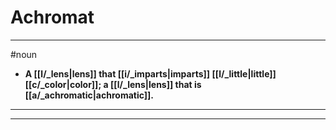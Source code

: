 # Achromat
---
#noun
- **A [[l/_lens|lens]] that [[i/_imparts|imparts]] [[l/_little|little]] [[c/_color|color]]; a [[l/_lens|lens]] that is [[a/_achromatic|achromatic]].**
---
---

